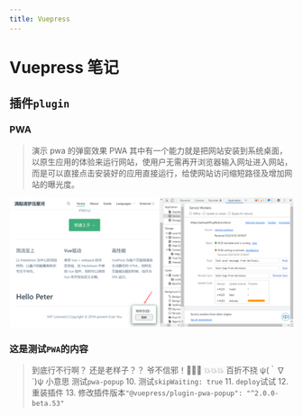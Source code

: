 ```yaml
---
title: Vuepress
---
```


# Vuepress 笔记

## 插件`plugin`

### PWA
> 演示 pwa 的弹窗效果
> PWA 其中有一个能力就是把网站安装到系统桌面，以原生应用的体验来运行网站，使用户无需再开浏览器输入网址进入网站，而是可以直接点击安装好的应用直接运行，给使网站访问缩短路径及增加网站的曝光度。

![pwa弹窗提示](./assets/pwa.png)


### 这是测试`PWA`的内容
> 到底行不行啊？
> 还是老样子？？
> 爷不信邪！💢💢💢
> 💥💥💥
> 百折不挠 ψ(｀∇´)ψ
> 小意思
> 测试`pwa-popup`
> 10. 测试`skipWaiting: true`
> 11. `deploy`试试
> 12. 重装插件
> 13. 修改插件版本`"@vuepress/plugin-pwa-popup": "^2.0.0-beta.53"`
